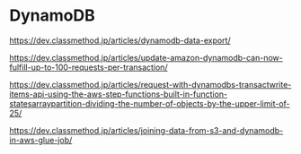 # DynamoDB
https://dev.classmethod.jp/articles/dynamodb-data-export/

https://dev.classmethod.jp/articles/update-amazon-dynamodb-can-now-fulfill-up-to-100-requests-per-transaction/

https://dev.classmethod.jp/articles/request-with-dynamodbs-transactwrite-items-api-using-the-aws-step-functions-built-in-function-statesarraypartition-dividing-the-number-of-objects-by-the-upper-limit-of-25/


https://dev.classmethod.jp/articles/joining-data-from-s3-and-dynamodb-in-aws-glue-job/
